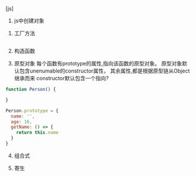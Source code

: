 [js]
1. js中创建对象
1) 工厂方法

```js

```
2) 构造函数

3) 原型对象
每个函数有prototype的属性,指向该函数的原型对象。
原型对象默认包含unenumable的constructor属性，
其余属性,都是根据原型链从Object继承而来
constructor默认包含一个指向?
```js
function Person() {

}

Person.prototype = {
  name: '',
  age: 16,
  getName: () => {
    return this.name
  }
}
```
4) 组合式

5) 寄生
